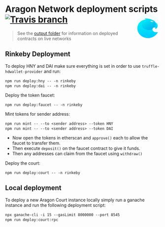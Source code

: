 # Aragon Network deployment scripts <img align="right" src=".github/assets/aragon.svg" height="80px" /> [![Travis branch](https://img.shields.io/travis/aragon/aragon-court/development.svg?style=for-the-badge)](https://travis-ci.com/aragon/aragon-court/)

> See the [output folder](./data/output) for information on deployed contracts on live networks

## Rinkeby Deployment

To deploy HNY and DAI make sure everything is set in order to use `truffle-hdwallet-provider` and run:
```
npm run deploy:hny -- -n rinkeby
npm run deploy:dai -- -n rinkeby
```

Deploy the token faucet:
```
npm run deploy:faucet -- -n rinkeby
```

Mint tokens for sender address:
```
npm run mint -- --to <sender address> --token HNY
npm run mint -- --to <sender address> --token DAI 
```
- Now open the tokens in etherscan and `approve()` each to allow the faucet to transfer them.  
- Then execute `deposit()` on the faucet contract to give it funds.  
- Then any addresses can claim from the faucet using `withdraw()`

Deploy the court:
```
npm run deploy:court -- -n rinkeby
```


## Local deployment

To deploy a new Aragon Court instance locally simply run a ganache instance and run the following deployment script:

```
npx ganache-cli -i 15 --gasLimit 8000000 --port 8545
npm run deploy:court:rpc
```

